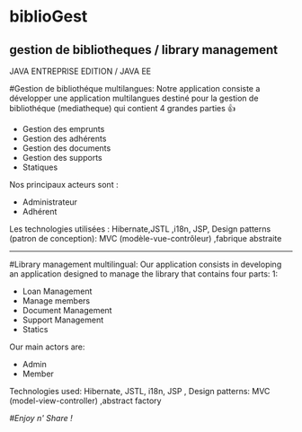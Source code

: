 # biblioGest
gestion de bibliotheques / library management 
------------------------------
JAVA ENTREPRISE EDITION / JAVA EE


#Gestion de bibliothéque multilangues: 
Notre application consiste a développer une application multilangues destiné pour la gestion de bibliothéque (mediatheque) qui contient 4 grandes parties  :+1:  

* Gestion des emprunts 
* Gestion des adhérents 
* Gestion des documents 
* Gestion des supports
* Statiques

 Nos principaux acteurs sont : 
* Administrateur
* Adhérent

Les technologies utilisées : 
Hibernate,JSTL ,i18n, JSP, Design patterns (patron de conception): MVC (modèle-vue-contrôleur) ,fabrique abstraite

***********************************************************************

#Library management multilingual:
Our application consists in developing an application designed to manage the library that contains four parts: 1:

* Loan Management
* Manage members
* Document Management
* Support Management
* Statics

Our main actors are:
* Admin
* Member

Technologies used:
Hibernate, JSTL, i18n, JSP , Design patterns: MVC (model-view-controller) ,abstract factory

*#Enjoy n' Share !*
